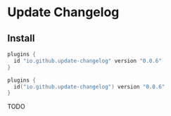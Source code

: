 # Update Changelog

## Install

```groovy
plugins {
  id "io.github.update-changelog" version "0.0.6"
}
```
```kotlin
plugins {
  id("io.github.update-changelog") version "0.0.6"
}
```

TODO